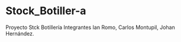 # Stock_Botiller-a
Proyecto Stck Botillería Integrantes Ian Romo, Carlos Montupil, Johan Hernández.
